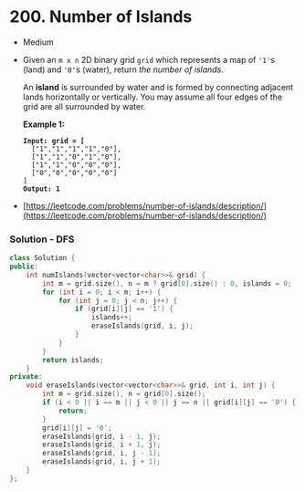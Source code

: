 # 200. Number of Islands

* Medium
*   Given an `m x n` 2D binary grid `grid` which represents a map of `'1'`s (land) and `'0'`s (water), return _the number of islands_.

    An **island** is surrounded by water and is formed by connecting adjacent lands horizontally or vertically. You may assume all four edges of the grid are all surrounded by water.

    &#x20;

    **Example 1:**

    <pre><code><strong>Input: grid = [
    </strong>  ["1","1","1","1","0"],
      ["1","1","0","1","0"],
      ["1","1","0","0","0"],
      ["0","0","0","0","0"]
    ]
    <strong>Output: 1
    </strong></code></pre>
* [https://leetcode.com/problems/number-of-islands/description/](https://leetcode.com/problems/number-of-islands/description/)

### Solution - DFS

```cpp
class Solution {
public:
    int numIslands(vector<vector<char>>& grid) {
        int m = grid.size(), n = m ? grid[0].size() : 0, islands = 0;
        for (int i = 0; i < m; i++) {
            for (int j = 0; j < n; j++) {
                if (grid[i][j] == '1') {
                    islands++;
                    eraseIslands(grid, i, j);
                }
            }
        }
        return islands;
    }
private:
    void eraseIslands(vector<vector<char>>& grid, int i, int j) {
        int m = grid.size(), n = grid[0].size();
        if (i < 0 || i == m || j < 0 || j == n || grid[i][j] == '0') {
            return;
        }
        grid[i][j] = '0';
        eraseIslands(grid, i - 1, j);
        eraseIslands(grid, i + 1, j);
        eraseIslands(grid, i, j - 1);
        eraseIslands(grid, i, j + 1);
    }
};
```
